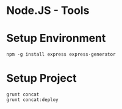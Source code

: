 
# Node.JS - Tools

# Setup Environment
```
npm -g install express express-generator

```


# Setup Project

```
grunt concat
grunt concat:deploy
```
